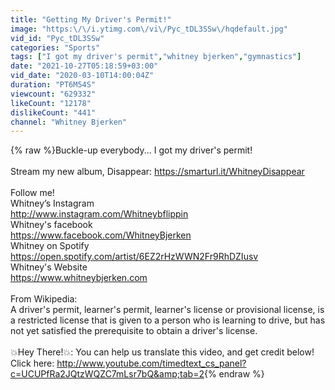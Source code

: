 ```yaml
---
title: "Getting My Driver's Permit!"
image: "https:\/\/i.ytimg.com\/vi\/Pyc_tDL3SSw\/hqdefault.jpg"
vid_id: "Pyc_tDL3SSw"
categories: "Sports"
tags: ["I got my driver's permit","whitney bjerken","gymnastics"]
date: "2021-10-27T05:18:59+03:00"
vid_date: "2020-03-10T14:00:04Z"
duration: "PT6M54S"
viewcount: "629332"
likeCount: "12178"
dislikeCount: "441"
channel: "Whitney Bjerken"
---
```

{% raw %}Buckle-up everybody... I got my driver's permit!<br /><br />Stream my new album, Disappear: <a rel="nofollow" target="blank" href="https://smarturl.it/WhitneyDisappear">https://smarturl.it/WhitneyDisappear</a><br /><br />Follow me! <br />Whitney’s Instagram<br /><a rel="nofollow" target="blank" href="http://www.instagram.com/Whitneybflippin">http://www.instagram.com/Whitneybflippin</a><br />Whitney's facebook<br /><a rel="nofollow" target="blank" href="https://www.facebook.com/WhitneyBjerken">https://www.facebook.com/WhitneyBjerken</a><br />Whitney on Spotify<br /><a rel="nofollow" target="blank" href="https://open.spotify.com/artist/6EZ2rHzWWN2Fr9RhDZIusv">https://open.spotify.com/artist/6EZ2rHzWWN2Fr9RhDZIusv</a><br />Whitney's Website<br /><a rel="nofollow" target="blank" href="https://www.whitneybjerken.com">https://www.whitneybjerken.com</a><br /><br />From Wikipedia:<br />A driver's permit, learner's permit, learner's license or provisional license, is a restricted license that is given to a person who is learning to drive, but has not yet satisfied the prerequisite to obtain a driver's license.<br /><br />💥Hey There!💥: You can help us translate this video, and get credit below! Click here: <a rel="nofollow" target="blank" href="http://www.youtube.com/timedtext_cs_panel?c=UCUPfRa2JQtzWQZC7mLsr7bQ&amp;tab=2">http://www.youtube.com/timedtext_cs_panel?c=UCUPfRa2JQtzWQZC7mLsr7bQ&amp;tab=2</a>{% endraw %}
